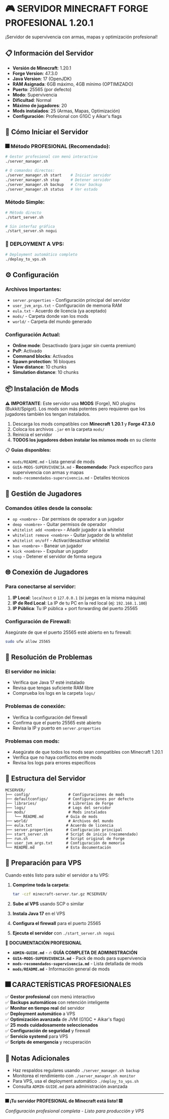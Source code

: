# 🎮 SERVIDOR MINECRAFT FORGE PROFESIONAL 1.20.1

¡Servidor de supervivencia con armas, mapas y optimización profesional!

## 📋 Información del Servidor

- **Versión de Minecraft**: 1.20.1
- **Forge Version**: 47.3.0
- **Java Version**: 17 (OpenJDK)
- **RAM Asignada**: 6GB máximo, 4GB mínimo (OPTIMIZADO)
- **Puerto**: 25565 (por defecto)
- **Modo**: Supervivencia
- **Dificultad**: Normal
- **Máximo de jugadores**: 20
- **Mods instalados**: 25 (Armas, Mapas, Optimización)
- **Configuración**: Profesional con G1GC y Aikar's flags

## 🚀 Cómo Iniciar el Servidor

### 🎆 **Método PROFESIONAL (Recomendado):**
```bash
# Gestor profesional con menú interactivo
./server_manager.sh

# O comandos directos:
./server_manager.sh start    # Iniciar servidor
./server_manager.sh stop     # Detener servidor  
./server_manager.sh backup   # Crear backup
./server_manager.sh status   # Ver estado
```

### Método Simple:
```bash
# Método directo
./start_server.sh

# Sin interfaz gráfica
./start_server.sh nogui
```

### 🚀 **DEPLOYMENT A VPS:**
```bash
# Deployment automático completo
./deploy_to_vps.sh
```

## ⚙️ Configuración

### Archivos Importantes:
- `server.properties` - Configuración principal del servidor
- `user_jvm_args.txt` - Configuración de memoria RAM
- `eula.txt` - Acuerdo de licencia (ya aceptado)
- `mods/` - Carpeta donde van los mods
- `world/` - Carpeta del mundo generado

### Configuración Actual:
- **Online mode**: Desactivado (para jugar sin cuenta premium)
- **PvP**: Activado
- **Command blocks**: Activados
- **Spawn protection**: 16 bloques
- **View distance**: 10 chunks
- **Simulation distance**: 10 chunks

## 📦 Instalación de Mods

⚠️ **IMPORTANTE**: Este servidor usa **MODS** (Forge), NO plugins (Bukkit/Spigot). Los mods son más potentes pero requieren que los jugadores también los tengan instalados.

1. Descarga los mods compatibles con **Minecraft 1.20.1** y **Forge 47.3.0**
2. Coloca los archivos `.jar` en la carpeta `mods/`
3. Reinicia el servidor
4. **TODOS los jugadores deben instalar los mismos mods** en su cliente

📋 **Guías disponibles:**
- `mods/README.md` - Lista general de mods
- `GUIA-MODS-SUPERVIVENCIA.md` - **Recomendado**: Pack específico para supervivencia con armas y mapas
- `mods-recomendados-supervivencia.md` - Detalles técnicos

## 👥 Gestión de Jugadores

### Comandos útiles desde la consola:
- `op <nombre>` - Dar permisos de operador a un jugador
- `deop <nombre>` - Quitar permisos de operador
- `whitelist add <nombre>` - Añadir jugador a la whitelist
- `whitelist remove <nombre>` - Quitar jugador de la whitelist
- `whitelist on/off` - Activar/desactivar whitelist
- `ban <nombre>` - Banear un jugador
- `kick <nombre>` - Expulsar un jugador
- `stop` - Detener el servidor de forma segura

## 🌐 Conexión de Jugadores

### Para conectarse al servidor:
1. **IP Local**: `localhost` o `127.0.0.1` (si juegas en la misma máquina)
2. **IP de Red Local**: La IP de tu PC en la red local (ej: `192.168.1.100`)
3. **IP Pública**: Tu IP pública + port forwarding del puerto 25565

### Configuración de Firewall:
Asegúrate de que el puerto 25565 esté abierto en tu firewall:
```bash
sudo ufw allow 25565
```

## 🔧 Resolución de Problemas

### El servidor no inicia:
- Verifica que Java 17 esté instalado
- Revisa que tengas suficiente RAM libre
- Comprueba los logs en la carpeta `logs/`

### Problemas de conexión:
- Verifica la configuración del firewall
- Confirma que el puerto 25565 esté abierto
- Revisa la IP y puerto en `server.properties`

### Problemas con mods:
- Asegúrate de que todos los mods sean compatibles con Minecraft 1.20.1
- Verifica que no haya conflictos entre mods
- Revisa los logs para errores específicos

## 📁 Estructura del Servidor

```
MCSERVER/
├── config/                 # Configuraciones de mods
├── defaultconfigs/         # Configuraciones por defecto
├── libraries/              # Librerías de Forge
├── logs/                   # Logs del servidor
├── mods/                   # Mods instalados
│   └── README.md          # Guía de mods
├── world/                  # Archivos del mundo
├── eula.txt               # Acuerdo de licencia
├── server.properties      # Configuración principal
├── start_server.sh        # Script de inicio (recomendado)
├── run.sh                 # Script original de Forge
├── user_jvm_args.txt      # Configuración de memoria
└── README.md              # Esta documentación
```

## 🚀 Preparación para VPS

Cuando estés listo para subir el servidor a tu VPS:

1. **Comprime toda la carpeta**:
   ```bash
   tar -czf minecraft-server.tar.gz MCSERVER/
   ```

2. **Sube al VPS** usando SCP o similar
3. **Instala Java 17** en el VPS
4. **Configura el firewall** para el puerto 25565
5. **Ejecuta el servidor** con `./start_server.sh nogui`

📄 **DOCUMENTACIÓN PROFESIONAL**

- **`ADMIN-GUIDE.md`** - 🔥 **GUÍA COMPLETA DE ADMINISTRACIÓN**
- **`GUIA-MODS-SUPERVIVENCIA.md`** - Pack de mods para supervivencia
- **`mods-recomendados-supervivencia.md`** - Lista detallada de mods
- **`mods/README.md`** - Información general de mods

## 🎆 **CARACTERÍSTICAS PROFESIONALES**

✅ **Gestor profesional** con menú interactivo  
✅ **Backups automáticos** con retención inteligente  
✅ **Monitor en tiempo real** del servidor  
✅ **Deployment automático** a VPS  
✅ **Optimización avanzada** de JVM (G1GC + Aikar's flags)  
✅ **25 mods cuidadosamente seleccionados**  
✅ **Configuración de seguridad** y firewall  
✅ **Servicio systemd** para VPS  
✅ **Scripts de emergencia** y recuperación  

## 📝 Notas Adicionales

- Haz respaldos regulares usando `./server_manager.sh backup`
- Monitorea el rendimiento con `./server_manager.sh monitor`  
- Para VPS, usa el deployment automático `./deploy_to_vps.sh`
- Consulta `ADMIN-GUIDE.md` para administración avanzada

---

**🎆 ¡Tu servidor PROFESIONAL de Minecraft está listo!** 🎆

*Configuración profesional completa - Listo para producción y VPS*

